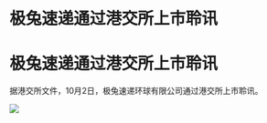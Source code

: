 # 极兔速递通过港交所上市聆讯

# 极兔速递通过港交所上市聆讯

据港交所文件，10月2日，极兔速递环球有限公司通过港交所上市聆讯。

![](https://inews.gtimg.com/om_bt/OL3ipSsWLvn7d5K16swvTMgaBRk5rRJyck0NiniWziUtIAA/1000)

